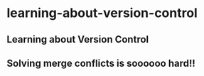 # learning-about-version-control

## Learning about Version Control
## Solving merge conflicts is soooooo hard!!
